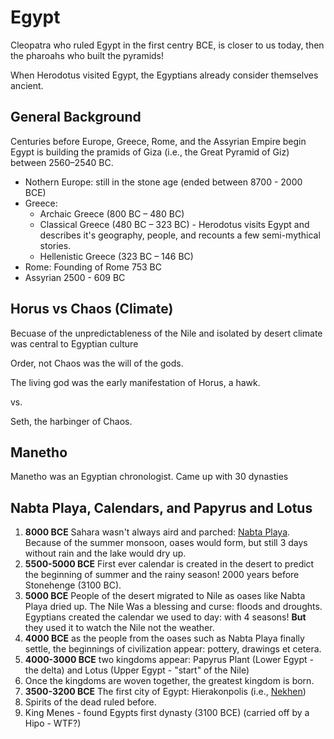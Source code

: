 # Egypt

Cleopatra who ruled Egypt in the first centry BCE, is closer to us today, then the pharoahs who built the pyramids!

When Herodotus visited Egypt, the Egyptians already consider themselves ancient.

## General Background

Centuries before Europe, Greece, Rome, and the Assyrian Empire begin Egypt is building the pramids of Giza (i.e., the Great Pyramid of Giz) between 2560–2540 BC.

* Nothern Europe: still in the stone age (ended between 8700 - 2000 BCE)
* Greece:
  * Archaic Greece (800 BC – 480 BC) 
  * Classical Greece (480 BC – 323 BC) - Herodotus visits Egypt and describes it's geography, people, and recounts a few semi-mythical stories.
  * Hellenistic Greece (323 BC – 146 BC)
* Rome: Founding of Rome 753 BC
* Assyrian 2500 - 609 BC

## Horus vs Chaos (Climate)

Becuase of the unpredictableness of the Nile and isolated by desert climate was central to Egyptian culture

Order, not Chaos was the will of the gods.

The living god was the early manifestation of Horus, a hawk.

vs.

Seth, the harbinger of Chaos.

## Manetho

Manetho was an Egyptian chronologist.  Came up with 30 dynasties

## Nabta Playa, Calendars, and Papyrus and Lotus 

1. **8000 BCE** Sahara wasn't always aird and parched: [Nabta Playa](https://en.wikipedia.org/wiki/Nabta_Playa#/media/File:Nabta-Egypt_NL.jpg). Because of the summer monsoon, oases would form, but still 3 days without rain and the lake would dry up.
1. **5500-5000 BCE** First ever calendar is created in the desert to predict the beginning of summer and the rainy season! 2000 years before Stonehenge (3100 BC).
1. **5000 BCE** People of the desert migrated to Nile as oases like Nabta Playa dried up.  The Nile Was a blessing and curse: floods and droughts.  Egyptians created the calendar we used to day: with 4 seasons!  **But** they used it to watch the Nile not the weather.
1. **4000 BCE** as the people from the oases such as Nabta Playa finally settle, the beginnings of civilization appear: pottery, drawings et cetera.
1. **4000-3000 BCE** two kingdoms appear: Papyrus Plant (Lower Egypt - the delta) and Lotus (Upper Egypt - "start" of the Nile)
1. Once the kingdoms are woven together, the greatest kingdom is born.
1. **3500-3200 BCE** The first city of Egypt: Hierakonpolis (i.e., [Nekhen](https://en.wikipedia.org/wiki/Nekhen))
1. Spirits of the dead ruled before.
1. King Menes - found Egypts first dynasty (3100 BCE) (carried off by a Hipo - WTF?)
